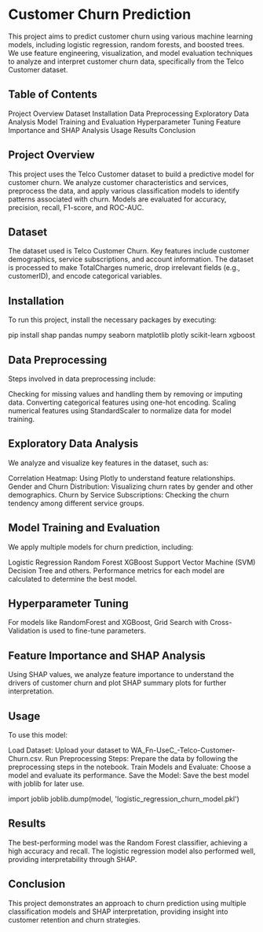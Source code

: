 # Customer Churn Prediction

This project aims to predict customer churn using various machine learning models, including logistic regression, random forests, and boosted trees. We use feature engineering, visualization, and model evaluation techniques to analyze and interpret customer churn data, specifically from the Telco Customer dataset.

## Table of Contents
Project Overview
Dataset
Installation
Data Preprocessing
Exploratory Data Analysis
Model Training and Evaluation
Hyperparameter Tuning
Feature Importance and SHAP Analysis
Usage
Results
Conclusion

## Project Overview
This project uses the Telco Customer dataset to build a predictive model for customer churn. We analyze customer characteristics and services, preprocess the data, and apply various classification models to identify patterns associated with churn. Models are evaluated for accuracy, precision, recall, F1-score, and ROC-AUC.

## Dataset
The dataset used is Telco Customer Churn. Key features include customer demographics, service subscriptions, and account information. The dataset is processed to make TotalCharges numeric, drop irrelevant fields (e.g., customerID), and encode categorical variables.

## Installation
To run this project, install the necessary packages by executing:

pip install shap pandas numpy seaborn matplotlib plotly scikit-learn xgboost

## Data Preprocessing
Steps involved in data preprocessing include:

Checking for missing values and handling them by removing or imputing data.
Converting categorical features using one-hot encoding.
Scaling numerical features using StandardScaler to normalize data for model training.
## Exploratory Data Analysis
We analyze and visualize key features in the dataset, such as:

Correlation Heatmap: Using Plotly to understand feature relationships.
Gender and Churn Distribution: Visualizing churn rates by gender and other demographics.
Churn by Service Subscriptions: Checking the churn tendency among different service groups.
## Model Training and Evaluation
We apply multiple models for churn prediction, including:

Logistic Regression
Random Forest
XGBoost
Support Vector Machine (SVM)
Decision Tree and others.
Performance metrics for each model are calculated to determine the best model.

## Hyperparameter Tuning
For models like RandomForest and XGBoost, Grid Search with Cross-Validation is used to fine-tune parameters.

## Feature Importance and SHAP Analysis
Using SHAP values, we analyze feature importance to understand the drivers of customer churn and plot SHAP summary plots for further interpretation.

## Usage
To use this model:

Load Dataset: Upload your dataset to WA_Fn-UseC_-Telco-Customer-Churn.csv.
Run Preprocessing Steps: Prepare the data by following the preprocessing steps in the notebook.
Train Models and Evaluate: Choose a model and evaluate its performance.
Save the Model: Save the best model with joblib for later use.

import joblib
joblib.dump(model, 'logistic_regression_churn_model.pkl')
## Results
The best-performing model was the Random Forest classifier, achieving a high accuracy and recall. The logistic regression model also performed well, providing interpretability through SHAP.

## Conclusion
This project demonstrates an approach to churn prediction using multiple classification models and SHAP interpretation, providing insight into customer retention and churn strategies.
